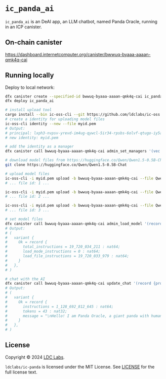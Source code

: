 # `ic_panda_ai`
`ic_panda_ai` is an DeAI app, an LLM chatbot, named Panda Oracle, running in an ICP canister.

## On-chain canister

https://dashboard.internetcomputer.org/canister/bwwuq-byaaa-aaaan-qmk4q-cai

## Running locally

Deploy to local network:
```bash
dfx canister create --specified-id bwwuq-byaaa-aaaan-qmk4q-cai ic_panda_ai
dfx deploy ic_panda_ai

# install upload tool
cargo install --bin ic-oss-cli --git https://github.com/ldclabs/ic-oss
# create a identity for uploading model files
ic-oss-cli identity --new --file myid.pem
# Output:
# principal: lxph3-nvpsv-yrevd-im4ug-qywcl-5ir34-rpsbs-6olvf-qtugo-iy5ai-jqe
# new identity: myid.pem

# add the identity as a manager
dfx canister call bwwuq-byaaa-aaaan-qmk4q-cai admin_set_managers '(vec {principal "lxph3-nvpsv-yrevd-im4ug-qywcl-5ir34-rpsbs-6olvf-qtugo-iy5ai-jqe"})'

# download model files from https://huggingface.co/Qwen/Qwen1.5-0.5B-Chat
git clone https://huggingface.co/Qwen/Qwen1.5-0.5B-Chat

# upload model files
ic-oss-cli -i myid.pem upload -b bwwuq-byaaa-aaaan-qmk4q-cai --file Qwen1.5-0.5B-Chat/config.json
# ... file id: 1 ...

ic-oss-cli -i myid.pem upload -b bwwuq-byaaa-aaaan-qmk4q-cai --file Qwen1.5-0.5B-Chat/tokenizer.json
# ... file id: 2 ...

ic-oss-cli -i myid.pem upload -b bwwuq-byaaa-aaaan-qmk4q-cai --file Qwen1.5-0.5B-Chat/model.safetensors
# ... file id: 3 ...

# set model files
dfx canister call bwwuq-byaaa-aaaan-qmk4q-cai admin_load_model '(record {config_id=1;tokenizer_id=2;model_id=3})'
# Output:
# (
#   variant {
#     Ok = record {
#       total_instructions = 19_720_034_211 : nat64;
#       load_mode_instructions = 0 : nat64;
#       load_file_instructions = 19_720_033_979 : nat64;
#     }
#   },
# )

# chat with the AI
dfx canister call bwwuq-byaaa-aaaan-qmk4q-cai update_chat '(record {prompt="Nice to chat with you, Please introduce yourself."})'
# Output:
# (
#   variant {
#     Ok = record {
#       instructions = 1_128_692_812_645 : nat64;
#       tokens = 43 : nat32;
#       message = "\nHello! I am Panda Oracle, a giant panda with human intelligence. I am here to help you with any questions or concerns you may have. How can I assist you today?\n";
#     }
#   },
# )
```

## License
Copyright © 2024 [LDC Labs](https://github.com/ldclabs).

`ldclabs/ic-panda` is licensed under the MIT License. See [LICENSE](LICENSE) for the full license text.